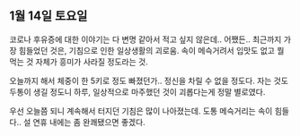 ## 1월 14일 토요일

코로나 후유증에 대한 이야기는 다 변명 같아서 적고 싶지 않은데..
어쨌든.. 최근까지 가장 힘들었던 것은, 기침으로 인한 일상생활의 괴로움.
속이 메슥거려서 입맛도 없고 뭘 먹는 것 자체가 흥미가 사라질 정도라는 것.

오늘까지 해서 체중이 한 5키로 정도 빠졌던가..
정신을 차릴 수 없을 정도다.
자는 것도 두통이 생길 정도니 하루, 일상적으로 마주했던 것이 괴롭다는게 정말 별로였다.

우선 오늘쯤 되니 계속해서 터지던 기침은 많이 나아졌는데.
도통 메슥거리는 속이 힘들다..
설 연휴 내에는 좀 완쾌됐으면 좋겠다.